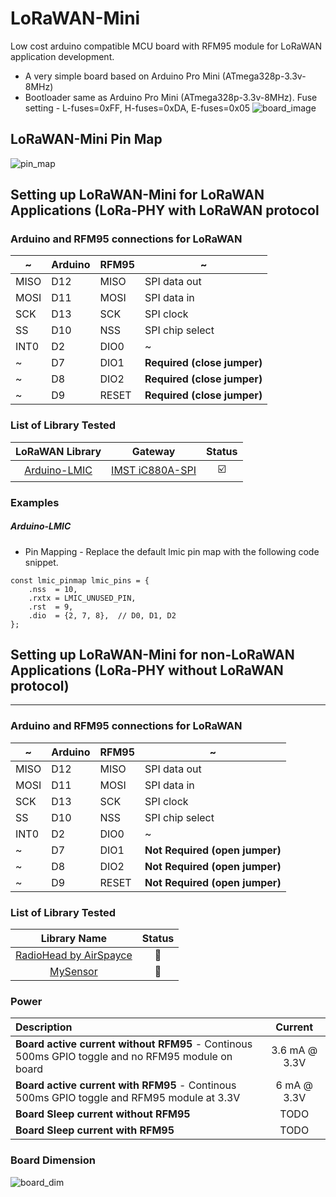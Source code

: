 # LoRaWAN-Mini
Low cost arduino compatible MCU board with RFM95 module for LoRaWAN application development.
* A very simple board based on Arduino Pro Mini (ATmega328p-3.3v-8MHz)
* Bootloader same as Arduino Pro Mini (ATmega328p-3.3v-8MHz). Fuse setting - L-fuses=0xFF, H-fuses=0xDA, E-fuses=0x05 
![board_image](https://github.com/LowPowerDesignLab/LoRaWAN-Mini/blob/master/img/lorawan_mini.png)

## LoRaWAN-Mini Pin Map
![pin_map](https://github.com/LowPowerDesignLab/LoRaWAN-Mini/blob/master/img/lorawan-mini_pinmap.png)

## Setting up LoRaWAN-Mini for LoRaWAN Applications (LoRa-PHY with LoRaWAN protocol

### Arduino and RFM95 connections for LoRaWAN
  ~ | Arduino | RFM95 | ~
------|-----------  | ---------- | -------
MISO  |  D12        | MISO | SPI data out 
MOSI  |  D11        | MOSI | SPI data in
SCK   |  D13        | SCK  | SPI clock
SS    |  D10        | NSS  | SPI chip select  
INT0  |  D2         | DIO0 | ~
~     |  D7         | DIO1 | **Required (close jumper)**
~     |  D8         | DIO2 | **Required (close jumper)**
~     |  D9         | RESET | **Required (close jumper)**

### List of Library Tested
| LoRaWAN Library | Gateway | Status |
|:--------------:|:--------:|:--------:|
| [Arduino-LMIC](https://github.com/matthijskooijman/arduino-lmic) | [IMST iC880A-SPI](https://shop.imst.de/wireless-modules/lora-products/8/ic880a-spi-lorawan-concentrator-868-mhz) | :ballot_box_with_check: |

### Examples
##### Arduino-LMIC 
* Pin Mapping - Replace the default lmic pin map with the following code snippet.  
```// Pin mapping for LoRaWAN-Mini 
const lmic_pinmap lmic_pins = {
    .nss  = 10,
    .rxtx = LMIC_UNUSED_PIN,
    .rst  = 9,
    .dio  = {2, 7, 8},  // D0, D1, D2
};
```

## Setting up LoRaWAN-Mini for non-LoRaWAN Applications (LoRa-PHY without LoRaWAN protocol)
---------------------------------------------------------------------------------------------
### Arduino and RFM95 connections for LoRaWAN
  ~ | Arduino | RFM95 | ~
------|-----------  | ---------- | -------
MISO  |  D12        | MISO | SPI data out 
MOSI  |  D11        | MOSI | SPI data in
SCK   |  D13        | SCK  | SPI clock
SS    |  D10        | NSS  | SPI chip select  
INT0  |  D2         | DIO0 | ~
~     |  D7         | DIO1 | **Not Required (open jumper)**
~     |  D8         | DIO2 | **Not Required (open jumper)**
~     |  D9         | RESET | **Not Required (open jumper)**

### List of Library Tested
| Library Name | Status |
|:--------------:|:--------:|
| [RadioHead by AirSpayce](https://github.com/hallard/RadioHead) | :black_square_button: |
| [MySensor](https://github.com/mysensors/MySensors) | :black_square_button: |

### Power
| Description |Current|
|:-----------------|:-----:|
| **Board active current without RFM95** - Continous 500ms GPIO toggle and no RFM95 module on board | 3.6 mA @ 3.3V |
| **Board active current with RFM95** - Continous 500ms GPIO toggle and RFM95 module at 3.3V | 6 mA @ 3.3V |
| **Board Sleep current without RFM95** | TODO |
| **Board Sleep current with RFM95**  | TODO |


### Board Dimension
![board_dim](https://github.com/LowPowerDesignLab/LoRaWAN-Mini/blob/master/img/lorawan-mini_dim.png)
